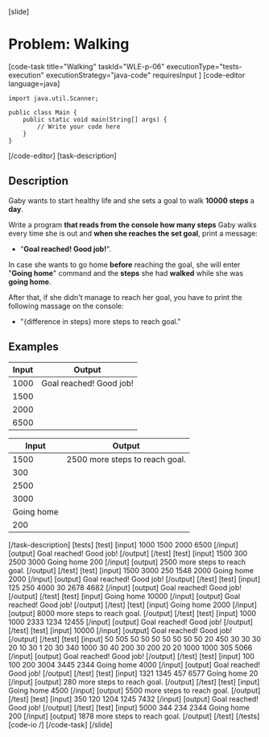 [slide]
# Problem: Walking
[code-task title="Walking" taskId="WLE-p-06" executionType="tests-execution" executionStrategy="java-code" requiresInput ]
[code-editor language=java]
```
import java.util.Scanner;

public class Main {
    public static void main(String[] args) {
        // Write your code here
    }
}
```
[/code-editor]
[task-description]
## Description
Gaby wants to start healthy life and she sets a goal to walk **10000 steps** a **day**.

Write a program **that reads from the console how many steps** Gaby walks every time she is out and **when she reaches the set goal**, print a message: 
- "**Goal reached! Good job!**".

In case she wants to go home **before** reaching the goal, she will enter "**Going home**" command and the **steps** she had **walked** while she was **going home**. 

After that, if she didn\'t manage to reach her goal, you have to print the following massage on the console: 
- "\{difference in steps\} more steps to reach goal."

## Examples

| **Input** | **Output** |
| --- | --- |
| 1000 | Goal reached! Good job! |
| 1500| | 
| 2000| | 
| 6500| |


| **Input** | **Output** |
| --- | --- |
| 1500 | 2500 more steps to reach goal. |
| 300| |
| 2500| |
| 3000| |
| Going home| |
| 200| | |
[/task-description]
[tests]
[test]
[input]
1000
1500
2000
6500
[/input]
[output]
Goal reached! Good job!
[/output]
[/test]
[test]
[input]
1500
300
2500
3000
Going home
200
[/input]
[output]
2500 more steps to reach goal.
[/output]
[/test]
[test]
[input]
1500
3000
250
1548
2000
Going home
2000
[/input]
[output]
Goal reached! Good job!
[/output]
[/test]
[test]
[input]
125
250
4000
30
2678
4682
[/input]
[output]
Goal reached! Good job!
[/output]
[/test]
[test]
[input]
Going home
10000
[/input]
[output]
Goal reached! Good job!
[/output]
[/test]
[test]
[input]
Going home
2000
[/input]
[output]
8000 more steps to reach goal.
[/output]
[/test]
[test]
[input]
1000
1000
2333
1234
12455
[/input]
[output]
Goal reached! Good job!
[/output]
[/test]
[test]
[input]
10000
[/input]
[output]
Goal reached! Good job!
[/output]
[/test]
[test]
[input]
50
505
50
50
50
50
50
50
50
20
450
30
30
30
20
10
30
1
20
30
340
1000
30
40
200
30
200
20
20
1000
1000
305
5066
[/input]
[output]
Goal reached! Good job!
[/output]
[/test]
[test]
[input]
100
100
200
3004
3445
2344
Going home
4000
[/input]
[output]
Goal reached! Good job!
[/output]
[/test]
[test]
[input]
1321
1345
457
6577
Going home
20
[/input]
[output]
280 more steps to reach goal.
[/output]
[/test]
[test]
[input]
Going home
4500
[/input]
[output]
5500 more steps to reach goal.
[/output]
[/test]
[test]
[input]
350
120
1204
1245
7432
[/input]
[output]
Goal reached! Good job!
[/output]
[/test]
[test]
[input]
5000
344
234
2344
Going home
200
[/input]
[output]
1878 more steps to reach goal.
[/output]
[/test]
[/tests]
[code-io /]
[/code-task]
[/slide]